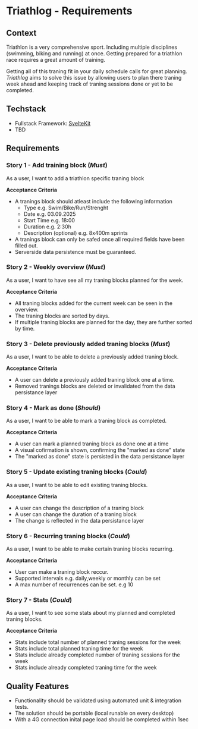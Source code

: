 # Triathlog - Requirements
## Context
Triathlon is a very comprehensive sport. Including multiple disciplines (swimming, biking and running) at once. Getting prepared for a triathlon race requires a great amount of training.

Getting all of this traning fit in your daily schedule calls for great planning. _Triathlog_ aims to solve this issue by allowing users to plan there traning week ahead and keeping track of traning sessions done or yet to be completed.

## Techstack
- Fullstack Framework: [SvelteKit](https://svelte.dev/docs/kit/introduction)
- TBD

## Requirements
### Story 1 - Add training block (_Must_)
As a user, I want to add a triathlon specific traning block

**Acceptance Criteria**
- A tranings block should atleast include the following information
    - Type
        e.g. Swim/Bike/Run/Strenght 
    - Date
        e.g. 03.09.2025
    - Start Time
        e.g. 18:00
    - Duration
        e.g. 2:30h
    - Description (optional)
        e.g. 8x400m sprints
- A tranings block can only be safed once all required fields have been filled out.
- Serverside data persistence must be guaranteed.

### Story 2 - Weekly overview (_Must_)
As a user, I want to have see all my traning blocks planned for the week.

**Acceptance Criteria**
- All traning blocks added for the current week can be seen in the overview.
- The traning blocks are sorted by days.
- If multiple traning blocks are planned for the day, they are further sorted by time.

### Story 3 - Delete previously added traning blocks (_Must_)
As a user, I want to be able to delete a previously added traning block.

**Acceptance Criteria**
- A user can delete a previously added traning block one at a time.
- Removed tranings blocks are deleted or invalidated from the data persistance layer

### Story 4 - Mark as done (_Should_)
As a user, I want to be able to mark a traning block as completed.

**Acceptance Criteria**
- A user can mark a planned traning block as done one at a time
- A visual cofirmation is shown, confirming the "marked as done" state
- The "marked as done" state is persisted in the data persistance layer

### Story 5 - Update existing traning blocks (_Could_)
As a user, I want to be able to edit existing traning blocks.

**Acceptance Criteria**
- A user can change the description of a traning block
- A user can change the duration of a traning block
- The change is reflected in the data persistance layer

### Story 6 - Recurring traning blocks (_Could_)
As a user, I want to be able to make certain traning blocks recurring.

**Acceptance Criteria**
- User can make a traning block reccur.
- Supported intervals e.g. daily,weekly or monthly can be set
- A max number of recurrences can be set. e.g 10

### Story 7 - Stats (_Could_)
As a user, I want to see some stats about my planned and completed traning blocks.

**Acceptance Criteria**
- Stats include total number of planned traning sessions for the week
- Stats include total planned traning time for the week
- Stats include already completed number of traning sessions for the week
- Stats include already completed traning time for the week

## Quality Features
- Functionality should be validated using automated unit & integration tests.
- The solution should be portable (local runable on every desktop)
- With a 4G connection inital page load should be completed within 1sec